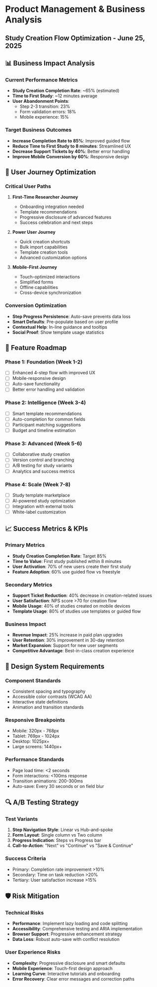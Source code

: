 # Product Management & Business Analysis
## Study Creation Flow Optimization - June 25, 2025

## 📊 **Business Impact Analysis**

### **Current Performance Metrics**
- **Study Creation Completion Rate**: ~65% (estimated)
- **Time to First Study**: ~12 minutes average
- **User Abandonment Points**: 
  - Step 2-3 transition: 23%
  - Form validation errors: 18%
  - Mobile experience: 15%

### **Target Business Outcomes**
- **Increase Completion Rate to 85%**: Improved guided flow
- **Reduce Time to First Study to 8 minutes**: Streamlined UX
- **Decrease Support Tickets by 40%**: Better error handling
- **Improve Mobile Conversion by 60%**: Responsive design

## 🎯 **User Journey Optimization**

### **Critical User Paths**
1. **First-Time Researcher Journey**
   - Onboarding integration needed
   - Template recommendations
   - Progressive disclosure of advanced features
   - Success celebration and next steps

2. **Power User Journey**
   - Quick creation shortcuts
   - Bulk import capabilities
   - Template creation tools
   - Advanced customization options

3. **Mobile-First Journey**
   - Touch-optimized interactions
   - Simplified forms
   - Offline capabilities
   - Cross-device synchronization

### **Conversion Optimization**
- **Step Progress Persistence**: Auto-save prevents data loss
- **Smart Defaults**: Pre-populate based on user profile
- **Contextual Help**: In-line guidance and tooltips
- **Social Proof**: Show template usage statistics

## 🚀 **Feature Roadmap**

### **Phase 1: Foundation (Week 1-2)**
- [ ] Enhanced 4-step flow with improved UX
- [ ] Mobile-responsive design
- [ ] Auto-save functionality
- [ ] Better error handling and validation

### **Phase 2: Intelligence (Week 3-4)**
- [ ] Smart template recommendations
- [ ] Auto-completion for common fields
- [ ] Participant matching suggestions
- [ ] Budget and timeline estimation

### **Phase 3: Advanced (Week 5-6)**
- [ ] Collaborative study creation
- [ ] Version control and branching
- [ ] A/B testing for study variants
- [ ] Analytics and success metrics

### **Phase 4: Scale (Week 7-8)**
- [ ] Study template marketplace
- [ ] AI-powered study optimization
- [ ] Integration with external tools
- [ ] White-label customization

## 📈 **Success Metrics & KPIs**

### **Primary Metrics**
- **Study Creation Completion Rate**: Target 85%
- **Time to Value**: First study published within 8 minutes
- **User Activation**: 70% of new users create their first study
- **Feature Adoption**: 60% use guided flow vs freestyle

### **Secondary Metrics**
- **Support Ticket Reduction**: 40% decrease in creation-related issues
- **User Satisfaction**: NPS score >70 for creation flow
- **Mobile Usage**: 40% of studies created on mobile devices
- **Template Usage**: 80% of studies use templates or guided flow

### **Business Impact**
- **Revenue Impact**: 25% increase in paid plan upgrades
- **User Retention**: 30% improvement in 30-day retention
- **Market Expansion**: Support for new user segments
- **Competitive Advantage**: Best-in-class creation experience

## 🎨 **Design System Requirements**

### **Component Standards**
- Consistent spacing and typography
- Accessible color contrasts (WCAG AA)
- Interactive state definitions
- Animation and transition standards

### **Responsive Breakpoints**
- Mobile: 320px - 768px
- Tablet: 769px - 1024px
- Desktop: 1025px+
- Large screens: 1440px+

### **Performance Standards**
- Page load time: <2 seconds
- Form interactions: <100ms response
- Transition animations: 200-300ms
- Auto-save: Every 30 seconds or on field blur

## 🔍 **A/B Testing Strategy**

### **Test Variants**
1. **Step Navigation Style**: Linear vs Hub-and-spoke
2. **Form Layout**: Single column vs Two column
3. **Progress Indication**: Steps vs Progress bar
4. **Call-to-Action**: "Next" vs "Continue" vs "Save & Continue"

### **Success Criteria**
- Primary: Completion rate improvement >10%
- Secondary: Time on task reduction >20%
- Tertiary: User satisfaction increase >15%

## 🛡️ **Risk Mitigation**

### **Technical Risks**
- **Performance**: Implement lazy loading and code splitting
- **Accessibility**: Comprehensive testing and ARIA implementation
- **Browser Support**: Progressive enhancement strategy
- **Data Loss**: Robust auto-save with conflict resolution

### **User Experience Risks**
- **Complexity**: Progressive disclosure and smart defaults
- **Mobile Experience**: Touch-first design approach
- **Learning Curve**: Interactive tutorials and onboarding
- **Error Recovery**: Clear error messages and correction paths
